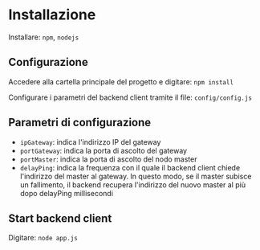 # Installazione

Installare: `npm`, `nodejs`

## Configurazione

Accedere alla cartella principale del progetto e digitare: `npm install`

Configurare i parametri del backend client tramite il file: `config/config.js`

## Parametri di configurazione

  - `ipGateway`: indica l'indirizzo IP del gateway
  - `portGateway`: indica la porta di ascolto del gateway
  - `portMaster`: indica la porta di ascolto del nodo master
  - `delayPing`: indica la frequenza con il quale il backend client chiede l'indirizzo del master al gateway. 
  In questo modo, se il master subisce un fallimento, il backend recupera l'indirizzo del nuovo master al più dopo
  delayPing millisecondi
  
## Start backend client

Digitare: `node app.js`
  
